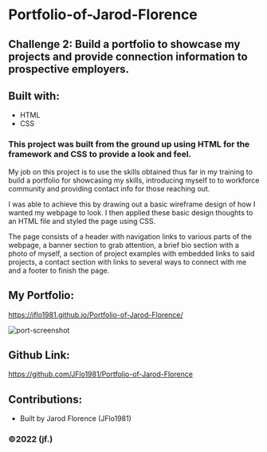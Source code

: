 # Portfolio-of-Jarod-Florence


## Challenge 2: Build a portfolio to showcase my projects and provide connection information to prospective employers.

## Built with:
* HTML
* CSS

### This project was built from the ground up using HTML for the framework and CSS to provide a look and feel.

My job on this project is to use the skills obtained thus far in my training to build a portfolio for showcasing my skills, introducing myself to to workforce community and providing contact info for those reaching out.

I was able to achieve this by drawing out a basic wireframe design of how I wanted my webpage to look.  I then applied these basic design thoughts to an HTML file and styled the page using CSS.

The page consists of a header with navigation links to various parts of the webpage, a banner section to grab attention, a brief bio section with a photo of myself, a section of project examples with embedded links to said projects, a contact section with links to several ways to connect with me and a footer to finish the page.

## My Portfolio:
https://jflo1981.github.io/Portfolio-of-Jarod-Florence/

![port-screenshot](https://user-images.githubusercontent.com/88595179/148697779-c0bbd108-ef68-4f00-890c-500ae9773d62.png)

## Github Link:
https://github.com/JFlo1981/Portfolio-of-Jarod-Florence

## Contributions:
* Built by Jarod Florence (JFlo1981)

### ©️2022 (jf.)


